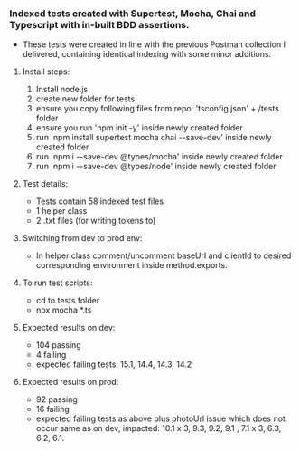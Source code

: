 ### Indexed tests created with Supertest, Mocha, Chai and Typescript with in-built BDD assertions. 

- These tests were created in line with the previous Postman collection I delivered, containing identical indexing with some minor additions.

1. Install steps:
	1. Install node.js
	2. create new folder for tests
	3. ensure you copy following files from repo: 'tsconfig.json' + /tests folder
	4. ensure you run 'npm init -y' inside newly created folder
	5. run 'npm install supertest mocha chai --save-dev' inside newly created folder
	6. run 'npm i --save-dev @types/mocha' inside newly created folder
	7. run 'npm i --save-dev @types/node' inside newly created folder
	
	
2. Test details: 
	- Tests contain 58 indexed test files
	- 1 helper class
	- 2 .txt files (for writing tokens to)
	
3. Switching from dev to prod env:
	- In helper class comment/uncomment baseUrl and clientId to desired corresponding environment inside method.exports. 

4. To run test scripts:
	- cd to tests folder
	- npx mocha *.ts
		
5. Expected results on dev:
	- 104 passing
  	- 4 failing
	- expected failing tests: 15.1, 14.4, 14.3, 14.2 
	
6. Expected results on prod:
	- 92 passing
  	- 16 failing
	- expected failing tests as above plus photoUrl issue which does not occur same as on dev, impacted: 10.1 x 3, 9.3, 9.2, 9.1 , 7.1 x 3, 6.3, 6.2, 6.1.
	
